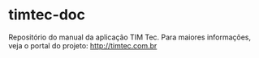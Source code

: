 # timtec-doc
Repositório do manual da aplicação TIM Tec. Para maiores informações, veja o portal do projeto: http://timtec.com.br
